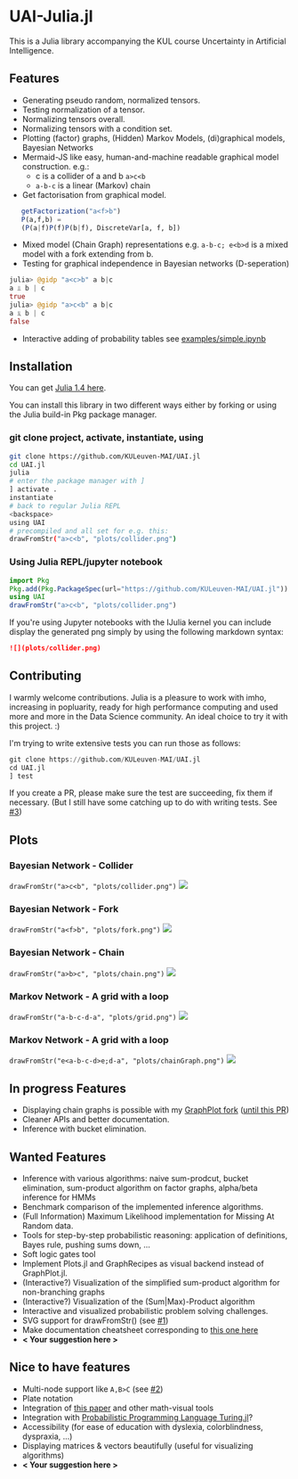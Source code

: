 # UAI-Julia.jl

This is a Julia library accompanying the KUL course Uncertainty in Artificial Intelligence.

## Features

- Generating pseudo random, normalized tensors.
- Testing normalization of a tensor.
- Normalizing tensors overall.
- Normalizing tensors with a condition set.
- Plotting (factor) graphs, (Hidden) Markov Models, (di)graphical models, Bayesian Networks
- Mermaid-JS like easy, human-and-machine readable graphical model construction. e.g.:
	- c is a collider of a and b `a>c<b`
	- `a-b-c` is a linear (Markov) chain
- Get factorisation from graphical model. 
 ```Julia
    getFactorization("a<f>b")
	P(a,f,b) =
	(P(a|f)P(f)P(b|f), DiscreteVar[a, f, b])
  ```
- Mixed model (Chain Graph) representations e.g. `a-b-c; e<b>d` is a mixed model with a fork extending from b.
- Testing for graphical independence in Bayesian networks (D-seperation)
```Julia
julia> @gidp "a<c>b" a b|c
a ⫫ b | c
true
julia> @gidp "a>c<b" a b|c
a ⫫⃥ b | c
false
```
- Interactive adding of probability tables see [examples/simple.ipynb](https://github.com/KULeuven-MAI/UAI.jl/blob/master/examples/simple.ipynb)

## Installation
You can get [Julia 1.4 here](https://julialang.org/downloads/). 

You can install this library in two different ways either by forking or using the Julia build-in Pkg package manager.

### git clone project, activate, instantiate, using
```bash
git clone https://github.com/KULeuven-MAI/UAI.jl
cd UAI.jl
julia
# enter the package manager with ]
] activate .
instantiate
# back to regular Julia REPL 
<backspace>
using UAI 
# precompiled and all set for e.g. this:
drawFromStr("a>c<b", "plots/collider.png")
```

### Using Julia REPL/jupyter notebook

```Julia
import Pkg
Pkg.add(Pkg.PackageSpec(url="https://github.com/KULeuven-MAI/UAI.jl"))
using UAI
drawFromStr("a>c<b", "plots/collider.png")
```

If you're using Jupyter notebooks with the IJulia kernel you can include display the generated png simply by using the following markdown syntax:

```Markdown
![](plots/collider.png)
``` 

## Contributing

I warmly welcome contributions. Julia is a pleasure to work with imho, increasing in popluarity, ready for high performance computing and used more and more in the Data Science community. An ideal choice to try it with this project. :)

I'm trying to write extensive tests you can run those as follows:

```Julia
git clone https://github.com/KULeuven-MAI/UAI.jl
cd UAI.jl
] test
```
If you create a PR, please make sure the test are succeeding, fix them if necessary. (But I still have some catching up to do with writing tests. See [#3](https://github.com/KULeuven-MAI/UAI.jl/issues/3))


## Plots 


### Bayesian Network - Collider

`drawFromStr("a>c<b", "plots/collider.png")`
![](plots/collider.png)

### Bayesian Network - Fork
`drawFromStr("a<f>b", "plots/fork.png")`
![](plots/fork.png)

### Bayesian Network - Chain
`drawFromStr("a>b>c", "plots/chain.png")`
![](plots/chain.png)

### Markov Network - A grid with a loop 
`drawFromStr("a-b-c-d-a", "plots/grid.png")`
![](plots/grid.png)

### Markov Network - A grid with a loop 
`drawFromStr("e<a-b-c-d>e;d-a", "plots/chainGraph.png")`
![](plots/chainGraph.png)

## In progress Features

- Displaying chain graphs is possible with my [GraphPlot fork](https://github.com/dietercastel/Graphplot.jl) ([until this PR](https://github.com/JuliaGraphs/GraphPlot.jl/pull/110))
- Cleaner APIs and better documentation.
- Inference with bucket elimination. 

## Wanted Features

- Inference with various algorithms: naive sum-prodcut, bucket elimination, sum-product algorithm on factor graphs, alpha/beta inference for HMMs
- Benchmark comparison of the implemented inference algorithms.
- (Full Information) Maximum Likelihood implementation for Missing At Random data.
- Tools for step-by-step probabilistic reasoning: application of definitions, Bayes rule, pushing sums down, ...
- Soft logic gates tool
- Implement Plots.jl and GraphRecipes as visual backend instead of GraphPlot.jl.
- (Interactive?) Visualization of the simplified sum-product algorithm for non-branching graphs
- (Interactive?) Visualization of the (Sum|Max)-Product algorithm
- Interactive and visualized probabilistic problem solving challenges.
- SVG support for drawFromStr() (see [#1](https://github.com/KULeuven-MAI/UAI.jl/issues/1))
- Make documentation cheatsheet corresponding to [this one here](https://github.com/KULeuven-MAI/UAI/raw/master/cheatsheet.pdf)
- **\< Your suggestion here \>**

## Nice to have features

- Multi-node support like `A,B>C` (see [#2](https://github.com/KULeuven-MAI/UAI.jl/issues/2))
- Plate notation
- Integration of [this paper](https://arxiv.org/pdf/1911.00892.pdf) and other math-visual tools
- Integration with [Probabilistic Programming Language Turing.jl](https://turing.ml/dev/docs/using-turing/get-started)?
- Accessibility (for ease of education with dyslexia, colorblindness, dyspraxia, ...)
- Displaying matrices & vectors beautifully (useful for visualizing algorithms) 
- **\< Your suggestion here \>**
